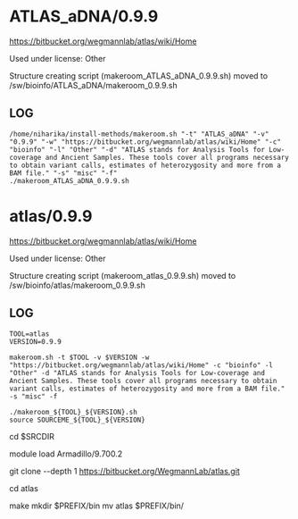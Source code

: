 ATLAS_aDNA/0.9.9
========================

<https://bitbucket.org/wegmannlab/atlas/wiki/Home>

Used under license:
Other


Structure creating script (makeroom_ATLAS_aDNA_0.9.9.sh) moved to /sw/bioinfo/ATLAS_aDNA/makeroom_0.9.9.sh

LOG
---

    /home/niharika/install-methods/makeroom.sh "-t" "ATLAS_aDNA" "-v" "0.9.9" "-w" "https://bitbucket.org/wegmannlab/atlas/wiki/Home" "-c" "bioinfo" "-l" "Other" "-d" "ATLAS stands for Analysis Tools for Low-coverage and Ancient Samples. These tools cover all programs necessary to obtain variant calls, estimates of heterozygosity and more from a BAM file." "-s" "misc" "-f"
    ./makeroom_ATLAS_aDNA_0.9.9.sh
atlas/0.9.9
========================

<https://bitbucket.org/wegmannlab/atlas/wiki/Home>

Used under license:
Other


Structure creating script (makeroom_atlas_0.9.9.sh) moved to /sw/bioinfo/atlas/makeroom_0.9.9.sh

LOG
---

    TOOL=atlas      
    VERSION=0.9.9

    makeroom.sh -t $TOOL -v $VERSION -w "https://bitbucket.org/wegmannlab/atlas/wiki/Home" -c "bioinfo" -l "Other" -d "ATLAS stands for Analysis Tools for Low-coverage and Ancient Samples. These tools cover all programs necessary to obtain variant calls, estimates of heterozygosity and more from a BAM file." -s "misc" -f

    ./makeroom_${TOOL}_${VERSION}.sh
    source SOURCEME_${TOOL}_${VERSION}
    
   cd $SRCDIR
   
   module load Armadillo/9.700.2

   
  git clone --depth 1 https://bitbucket.org/WegmannLab/atlas.git
   
   cd atlas

   make
   mkdir $PREFIX/bin
   mv atlas $PREFIX/bin/
